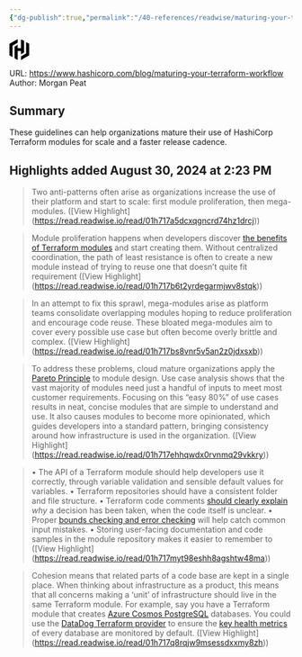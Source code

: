 ```yaml
---
{"dg-publish":true,"permalink":"/40-references/readwise/maturing-your-terraform-workflow/","tags":["rw/articles"]}
---
```


<svg width="36" height="39" viewBox="0 0 36 39" xmlns="http://www.w3.org/2000/svg"><style>path{fill:black}@media (prefers-color-scheme:dark){path{fill:white}}</style><path d="M0 9.335L14.663.875v6.356l-9.154 5.284v20.318L0 29.653V9.334z"/><path d="M20.516.876v16.181h-5.853v-6.039l-5.509 3.18V34.93l5.509 3.188V21.983h5.853v6l5.51-3.182V4.057L20.515.876z"/><path d="M35.18 29.665l-14.664 8.46v-6.356l9.154-5.285V6.167l5.51 3.18v20.318z"/></svg>
  
URL: https://www.hashicorp.com/blog/maturing-your-terraform-workflow
Author: Morgan Peat

## Summary

These guidelines can help organizations mature their use of HashiCorp Terraform modules for scale and a faster release cadence.

## Highlights added August 30, 2024 at 2:23 PM
>Two anti-patterns often arise as organizations increase the use of their platform and start to scale: first module proliferation, then mega-modules. ([View Highlight] (https://read.readwise.io/read/01h717a5dcxqgncrd74hz1drcj))


>Module proliferation happens when developers discover [the benefits of Terraform modules](https://developer.hashicorp.com/terraform/tutorials/modules/module#what-are-modules-for) and start creating them. Without centralized coordination, the path of least resistance is often to create a new module instead of trying to reuse one that doesn’t quite fit requirement ([View Highlight] (https://read.readwise.io/read/01h717b6t2yrdegarmjwv8stqk))


>In an attempt to fix this sprawl, mega-modules arise as platform teams consolidate overlapping modules hoping to reduce proliferation and encourage code reuse. These bloated mega-modules aim to cover every possible use case but often become overly brittle and complex. ([View Highlight] (https://read.readwise.io/read/01h717bs8vnr5v5an2z0jdxsxb))


>To address these problems, cloud mature organizations apply the [Pareto Principle](https://en.wikipedia.org/wiki/Pareto_principle) to module design. Use case analysis shows that the vast majority of modules need just a handful of inputs to meet most customer requirements. Focusing on this “easy 80%” of use cases results in neat, concise modules that are simple to understand and use. It also causes modules to become more opinionated, which guides developers into a standard pattern, bringing consistency around how infrastructure is used in the organization. ([View Highlight] (https://read.readwise.io/read/01h717ehhqwdx0rvnmq29vkkry))


>• The API of a Terraform module should help developers use it correctly, through variable validation and sensible default values for variables.
>• Terraform repositories should have a consistent folder and file structure.
>• Terraform code comments [should clearly explain](https://blog.codinghorror.com/code-tells-you-how-comments-tell-you-why/) *why* a decision has been taken, when the code itself is unclear.
>• Proper [bounds checking and error checking](https://developer.hashicorp.com/terraform/language/expressions/custom-conditions) will help catch common input mistakes.
>• Storing user-facing documentation and code samples in the module repository makes it easier to remember to ([View Highlight] (https://read.readwise.io/read/01h717myt98eshh8agshtw48ma))


>Cohesion means that related parts of a code base are kept in a single place. When thinking about infrastructure as a product, this means that all concerns making a ‘unit’ of infrastructure should live in the same Terraform module. For example, say you have a Terraform module that creates [Azure Cosmos PostgreSQL](https://learn.microsoft.com/en-us/azure/cosmos-db/postgresql/introduction) databases. You could use the [DataDog Terraform provider](https://registry.terraform.io/providers/DataDog/datadog/latest) to ensure the [key health metrics](https://www.datadoghq.com/blog/azure-cosmos-db-postgresql/) of every database are monitored by default. ([View Highlight] (https://read.readwise.io/read/01h717q8rqjw9msessdxxmy8zh))


